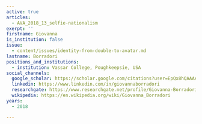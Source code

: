 ```yaml
---
active: true
articles:
  - AVA_2018_13_selfie-nationalism
exerpt: ''
firstname: Giovanna
is_institution: false
issue:
  - content/issues/identity-from-double-to-avatar.md
lastname: Borradori
positions_and_institutions:
  - institution: Vassar College, Poughkeepsie, USA
social_channels:
  google_scholar: https://scholar.google.com/citations?user=EpQx8hQAAAAJ&hl=en
  linkedin: https://www.linkedin.com/in/giovannaborradori
  researchgate: https://www.researchgate.net/profile/Giovanna-Borradori
  wikipedia: https://en.wikipedia.org/wiki/Giovanna_Borradori
years:
  - 2018

---
```

